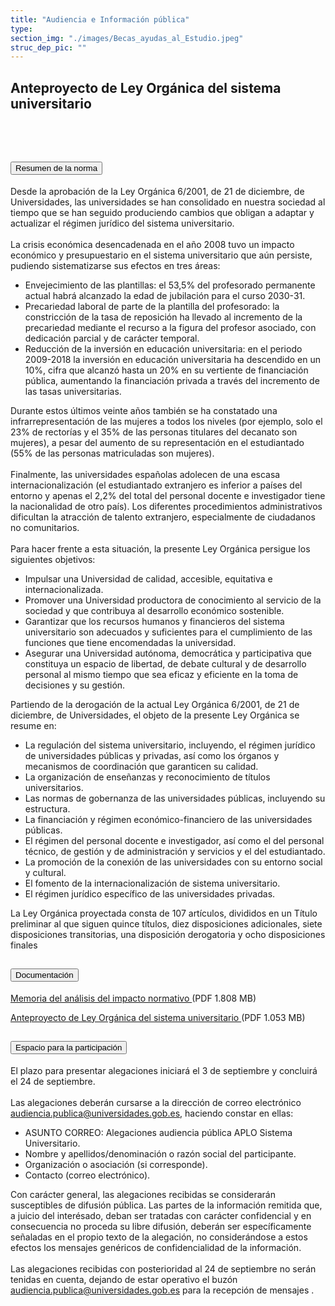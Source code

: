 ```yaml
---
title: "Audiencia e Información pública"
type: 
section_img: "./images/Becas_ayudas_al_Estudio.jpeg"
struc_dep_pic: ""
---
```

## Anteproyecto de Ley Orgánica del sistema universitario
<br><br>
<section>
    <article>
        <div class="container container_xl_accoordion p-0">
            <div class="row mt-4">
                <div class="col-lg-12 content_collapse mb-120">
                                <div class="accordion" id="accordionPanelsStayOpenExample">
                                    <div class="accordion-item">
                                        <h2 class="accordion-header" id="panelsStayOpen-headingOne">
                                            <button class="accordion-button collapsed" type="button" data-bs-toggle="collapse" data-bs-target="#panelsStayOpen-collapseOne" aria-expanded="false" aria-controls="panelsStayOpen-collapseOne">
                                               Resumen de la norma
                                            </button>
                                        </h2>
                                        <div id="panelsStayOpen-collapseOne" class="accordion-collapse collapse " aria-labelledby="panelsStayOpen-headingOne">
                                            <div class="accordion-body">
                                                <article id="section_link">
                                                    <div class="container-fluid">
                                                        <div class="row">
                                                            <div class="col-12">
                                                                Desde la aprobación de la Ley Orgánica 6/2001, de 21 de diciembre, de Universidades, las universidades se han consolidado en nuestra sociedad al tiempo que se han seguido produciendo cambios que obligan a adaptar y actualizar el régimen jurídico del sistema universitario.  <br><br>
								La crisis económica desencadenada en el año 2008 tuvo un impacto económico y presupuestario en el sistema universitario que aún persiste, pudiendo sistematizarse sus efectos en tres áreas:  
								<ul>
									<li>Envejecimiento de las plantillas: el 53,5% del profesorado permanente actual habrá alcanzado la edad de jubilación para el curso 2030-31. </li>
									<li>Precariedad laboral de parte de la plantilla del profesorado: la constricción de la tasa de reposición ha llevado al incremento de la precariedad mediante el recurso a la figura del profesor asociado, con dedicación parcial y de carácter temporal. </li>
									<li>Reducción de la inversión en educación universitaria: en el periodo 2009-2018 la inversión en educación universitaria ha descendido en un 10%, cifra que alcanzó hasta un 20% en su vertiente de financiación pública, aumentando la financiación privada a través del incremento de las tasas universitarias. </li>
								</ul>
								Durante estos últimos veinte años también se ha constatado una infrarrepresentación de las mujeres a todos los niveles (por ejemplo, solo el 23% de rectorías y el 35% de las personas titulares del decanato son mujeres), a pesar del aumento de su representación en el estudiantado (55% de las personas matriculadas son mujeres).  <br><br>
								Finalmente, las universidades españolas adolecen de una escasa internacionalización (el estudiantado extranjero es inferior a países del entorno y apenas el 2,2% del total del personal docente e investigador tiene la nacionalidad de otro país). Los diferentes procedimientos administrativos dificultan la atracción de talento extranjero, especialmente de ciudadanos no comunitarios.  <br><br>
								Para hacer frente a esta situación, la presente Ley Orgánica persigue los siguientes objetivos:
								<ul>
									<li>Impulsar una Universidad de calidad, accesible, equitativa e internacionalizada. </li>
									<li>Promover una Universidad productora de conocimiento al servicio de la sociedad y que contribuya al desarrollo económico sostenible. </li>
									<li>Garantizar que los recursos humanos y financieros del sistema universitario son adecuados y suficientes para el cumplimiento de las funciones que tiene encomendadas la universidad. </li>
									<li>Asegurar una Universidad autónoma, democrática y participativa que constituya un espacio de libertad, de debate cultural y de desarrollo personal al mismo tiempo que sea eficaz y eficiente en la toma de decisiones y su gestión. </li>
								</ul>
								Partiendo de la derogación de la actual Ley Orgánica 6/2001, de 21 de diciembre, de Universidades, el objeto de la presente Ley Orgánica se resume en:
								<ul>
									<li>La regulación del sistema universitario, incluyendo, el régimen jurídico de universidades públicas y privadas, así como los órganos y mecanismos de coordinación que garanticen su calidad. </li>
									<li>La organización de enseñanzas y reconocimiento de títulos universitarios. </li>
									<li>Las normas de gobernanza de las universidades públicas, incluyendo su estructura. </li>
									<li>La financiación y régimen económico-financiero de las universidades públicas. </li>
									<li>El régimen del personal docente e investigador, así como el del personal técnico, de gestión y de administración y servicios y el del estudiantado. </li>
									<li>La promoción de la conexión de las universidades con su entorno social y cultural. </li>
									<li>El fomento de la internacionalización de sistema universitario. </li>
									<li>El régimen jurídico específico de las universidades privadas. </li>
								</ul>
								La Ley Orgánica proyectada consta de 107 artículos, divididos en un Título preliminar al que siguen quince títulos, diez disposiciones adicionales, siete disposiciones transitorias, una disposición derogatoria y ocho disposiciones finales  
                                                            </div>
                                                        </div>
                                                    </div>
                                                </article>
                                            </div>
                                        </div>
                                    </div>
                                    <div class="accordion-item">
                                        <h2 class="accordion-header" id="panelsStayOpen-headingTwo">
                                            <button class="accordion-button collapsed" type="button" data-bs-toggle="collapse" data-bs-target="#panelsStayOpen-collapseTwo" aria-expanded="false">
                                                Documentación
                                            </button>
                                        </h2>
                                        <div id="panelsStayOpen-collapseTwo" class="accordion-collapse collapse" aria-labelledby="panelsStayOpen-headingTwo">
                                            <div class="accordion-body">
                                                <article id="section_link">
                                                    <div class="container-fluid">
                                                        <div class="row">
                                                            <div class="col-12">
								<div class="col-lg-12 cards_download_cnt">  
			<div class="row"> 
				<div class="download_card"> 
					<a class="card" href="{{<siteurl>}}documentos/pdf/tu_administracion/participacion-publica/audiencia/LOSU_MAIN_20210903.pdf"
					target="_blank"> 
					<div class="card-header"> 
						   <i class="fal fa-download"></i> 
					</div> </a> 
					<div class="card-body"> 
						<p class="text_file"><a class="card" href="{{<siteurl>}}documentos/pdf/tu_administracion/participacion-publica/audiencia/LOSU_MAIN_20210903.pdf" target="_blank">  
						<span class="tit">Memoria del análisis del impacto normativo </span></a> <i class="fal fa-file-pdf pdf_icon"></i> (PDF 1.808 MB)
					</div>
				</div> 	
				<div class="download_card"> 
					<a class="card" href="{{<siteurl>}}documentos/pdf/tu_administracion/participacion-publica/audiencia/APLOSU_20210903_Texto_audiencia.pdf" target="_blank"> 												
					<div class="card-header"> 
						   <i class="fal fa-download"></i> 
					</div> </a> 
					<div class="card-body"> 
						<p class="text_file"><a class="card" href="{{<siteurl>}}documentos/pdf/tu_administracion/participacion-publica/audiencia/APLOSU_20210903_Texto_audiencia.pdf" target="_blank">  
						<span class="tit">Anteproyecto de Ley Orgánica del sistema universitario </span></a> <i class="fal fa-file-pdf pdf_icon"></i> (PDF 1.053 MB)
					</div>
				</div>
			</div> 
		</div> 
                                                            </div>
                                                        </div>
                                                    </div>
                                                </article>
                                            </div>
                                        </div>
				</div>
                                    <div class="accordion-item">
                                        <h2 class="accordion-header" id="panelsStayOpen-headingTree">
                                            <button class="accordion-button collapsed" type="button" data-bs-toggle="collapse" data-bs-target="#panelsStayOpen-collapseTree" aria-expanded="false">
                                                 Espacio para la participación
                                            </button>
                                        </h2>
                                        <div id="panelsStayOpen-collapseTree" class="accordion-collapse collapse" aria-labelledby="panelsStayOpen-headingTree">
                                            <div class="accordion-body">
                                                <article id="section_link">
                                                    <div class="container-fluid">
                                                        <div class="row">
                                                            <div class="col-12">
                                                        	El plazo para presentar alegaciones iniciará el 3 de septiembre y concluirá el 24 de septiembre.<br><br>
								Las alegaciones deberán cursarse a la dirección de correo electrónico <a href="mailto:audiencia.publica@universidades.gob.es">audiencia.publica@universidades.gob.es</a>, haciendo constar en ellas:
								<ul>
									<li>ASUNTO CORREO: Alegaciones audiencia pública APLO Sistema Universitario. </li>
									<li>Nombre y apellidos/denominación o razón social del participante. </li>
									<li>Organización o asociación (si corresponde). </li>
									<li>Contacto (correo electrónico). </li>
								</ul>
								Con carácter general, las alegaciones recibidas se considerarán susceptibles de difusión pública. Las partes de la información remitida que, a juicio del interésado, deban ser tratadas con carácter confidencial y en consecuencia no proceda su libre difusión, deberán ser específicamente señaladas en el propio texto de la alegación, no considerándose a estos efectos los mensajes genéricos de confidencialidad de la información.  <br><br>
								Las alegaciones recibidas con posterioridad al 24 de septiembre no serán tenidas en cuenta, dejando de estar operativo el buzón <a href="mailto:audiencia.publica@universidades.gob.es">audiencia.publica@universidades.gob.es</a> para la recepción de mensajes .
								</div>
                                            </div>
                                        </div>
                                    </article>
                                </div>
                            </div>
                        </div>         
                    </div>
                </div>
            </div>
        </div>
    </article>
</section>